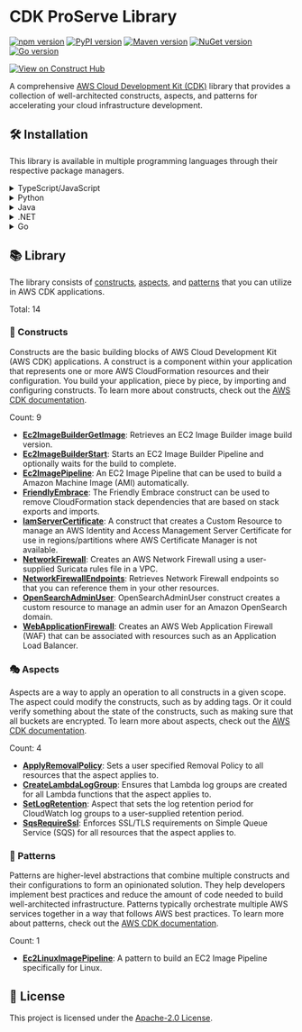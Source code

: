 <!--
Copyright Amazon.com, Inc. or its affiliates. All Rights Reserved.
SPDX-License-Identifier: Apache-2.0
-->

# CDK ProServe Library

[![npm version](https://img.shields.io/npm/v/@cdklabs/cdk-proserve-lib?color=green)](https://www.npmjs.com/package/@cdklabs/cdk-proserve-lib)
[![PyPI version](https://img.shields.io/pypi/v/cdklabs.cdk-proserve-lib?color=yellow)](https://pypi.org/project/cdklabs.cdk-proserve-lib)
[![Maven version](https://img.shields.io/maven-central/v/io.github.cdklabs/cdk-proserve-lib?color=red)](https://central.sonatype.com/artifact/io.github.cdklabs/cdk-proserve-lib)
[![NuGet version](https://img.shields.io/nuget/v/Cdklabs.CdkProserveLib?color=purple)](https://www.nuget.org/packages/Cdklabs.CdkProserveLib)
[![Go version](https://img.shields.io/github/v/release/cdklabs/cdk-proserve-lib?color=blue&label=go)](https://github.com/cdklabs/cdk-proserve-lib-go/tree/main/cdklabscdkproservelib)

[![View on Construct Hub](https://constructs.dev/badge?package=@cdklabs/cdk-proserve-lib)](https://constructs.dev/packages/@cdklabs/cdk-proserve-lib)

A comprehensive [AWS Cloud Development Kit (CDK)](https://aws.amazon.com/cdk/) library that provides a collection of well-architected constructs, aspects, and patterns for accelerating your cloud infrastructure development.

## 🛠️ Installation

This library is available in multiple programming languages through their respective package managers.

<details>
<summary>TypeScript/JavaScript</summary>

```bash
npm install @cdklabs/cdk-proserve-lib
```

</details><details>
<summary>Python</summary>

```bash
pip install cdklabs.cdk-proserve-lib
```

</details><details>
<summary>Java</summary>

Add the following to your `pom.xml`:

```xml
<dependency>
    <groupId>io.github.cdklabs</groupId>
    <artifactId>cdk-proserve-lib</artifactId>
    <version>[VERSION]</version>
</dependency>
```

Replace `[VERSION]` with the desired version from Maven Central.

</details><details>
<summary>.NET</summary>

```bash
dotnet add package Cdklabs.CdkProserveLib
```

</details><details>
<summary>Go</summary>

```bash
go get github.com/cdklabs/cdk-proserve-lib-go/cdklabscdkproservelib
```

</details>

## 📚 Library

The library consists of [constructs](#-constructs), [aspects](#-aspects), and [patterns](#-patterns) that you can utilize in AWS CDK applications.

Total: 14

### 🧱 Constructs

Constructs are the basic building blocks of AWS Cloud Development Kit (AWS CDK) applications. A construct is a component within your application that represents one or more AWS CloudFormation resources and their configuration. You build your application, piece by piece, by importing and configuring constructs. To learn more about constructs, check out the [AWS CDK documentation](https://docs.aws.amazon.com/cdk/v2/guide/constructs.html).

Count: 9

* [**Ec2ImageBuilderGetImage**](API.md#ec2imagebuildergetimage-): Retrieves an EC2 Image Builder image build version.
* [**Ec2ImageBuilderStart**](API.md#ec2imagebuilderstart-): Starts an EC2 Image Builder Pipeline and optionally waits for the build to complete.
* [**Ec2ImagePipeline**](API.md#ec2imagepipeline-): An EC2 Image Pipeline that can be used to build a Amazon Machine Image (AMI) automatically.
* [**FriendlyEmbrace**](API.md#friendlyembrace-): The Friendly Embrace construct can be used to remove CloudFormation stack dependencies that are based on stack exports and imports.
* [**IamServerCertificate**](API.md#iamservercertificate-): A construct that creates a Custom Resource to manage an AWS Identity and Access Management Server Certificate for use in regions/partitions where AWS Certificate Manager is not available.
* [**NetworkFirewall**](API.md#networkfirewall-): Creates an AWS Network Firewall using a user-supplied Suricata rules file in a VPC.
* [**NetworkFirewallEndpoints**](API.md#networkfirewallendpoints-): Retrieves Network Firewall endpoints so that you can reference them in your other resources.
* [**OpenSearchAdminUser**](API.md#opensearchadminuser-): OpenSearchAdminUser construct creates a custom resource to manage an admin user for an Amazon OpenSearch domain.
* [**WebApplicationFirewall**](API.md#webapplicationfirewall-): Creates an AWS Web Application Firewall (WAF) that can be associated with resources such as an Application Load Balancer.

### 🎭 Aspects

Aspects are a way to apply an operation to all constructs in a given scope. The aspect could modify the constructs, such as by adding tags. Or it could verify something about the state of the constructs, such as making sure that all buckets are encrypted. To learn more about aspects, check out the [AWS CDK documentation](https://docs.aws.amazon.com/cdk/v2/guide/aspects.html).

Count: 4

* [**ApplyRemovalPolicy**](API.md#applyremovalpolicy-): Sets a user specified Removal Policy to all resources that the aspect applies to.
* [**CreateLambdaLogGroup**](API.md#createlambdaloggroup-): Ensures that Lambda log groups are created for all Lambda functions that the aspect applies to.
* [**SetLogRetention**](API.md#setlogretention-): Aspect that sets the log retention period for CloudWatch log groups to a user-supplied retention period.
* [**SqsRequireSsl**](API.md#sqsrequiressl-): Enforces SSL/TLS requirements on Simple Queue Service (SQS) for all resources that the aspect applies to.

### 🎯 Patterns

Patterns are higher-level abstractions that combine multiple constructs and their configurations to form an opinionated solution. They help developers implement best practices and reduce the amount of code needed to build well-architected infrastructure. Patterns typically orchestrate multiple AWS services together in a way that follows AWS best practices. To learn more about patterns, check out the [AWS CDK documentation](https://docs.aws.amazon.com/cdk/v2/guide/constructs.html#constructs_lib_levels).

Count: 1

* [**Ec2LinuxImagePipeline**](API.md#ec2linuximagepipeline-): A pattern to build an EC2 Image Pipeline specifically for Linux.

## 📄 License

This project is licensed under the [Apache-2.0 License](LICENSE).
